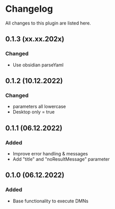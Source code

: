 # Changelog

All changes to this plugin are listed here.

## 0.1.3 (xx.xx.202x)

### Changed

- Use obsidian parseYaml

## 0.1.2 (10.12.2022)

### Changed

- parameters all lowercase
- Desktop only = true

## 0.1.1 (06.12.2022)

### Added

- Improve error handling & messages
- Add "title" and "noResultMessage" parameter

## 0.1.0 (06.12.2022)

### Added

- Base functionality to execute DMNs